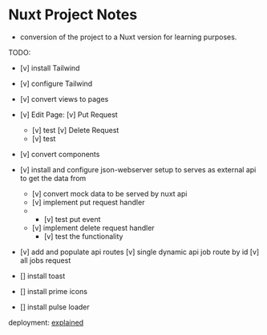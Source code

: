 # Nuxt Project Notes
- conversion of the project to a Nuxt version for learning purposes.


TODO:
- [v] install Tailwind
- [v] configure Tailwind
- [v] convert views to pages
- [v] Edit Page:
  [v]  Put Request 
  - [v] test
  [v]  Delete Request 
  - [v] test
- [v] convert components

- [v] install and configure json-webserver setup to serves as external api to get the data from
  - [v] convert mock data to be served by nuxt api
  - [v] implement put request handler
  - - [v] test put event
  - [v] implement delete request handler
    - [v] test the functionality

- [v] add and populate api routes
  [v] single dynamic api job route by id
  [v] all jobs request 

- [] install toast
- [] install prime icons

- [] install pulse loader


deployment: [explained](https://github.com/lucpotage/nuxt-github-pages)
